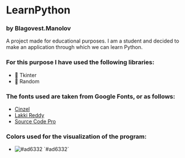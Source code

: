 # LearnPython
### by Blagovest.Manolov
A project made for educational purposes. I am a student and decided to make an application through which we can learn Python.

### For this purpose I have used the following libraries:
- :rocket: Tkinter
- :rocket: Random
### The fonts used are taken from Google Fonts, or as follows:
- [Cinzel](https://fonts.google.com/specimen/Cinzel?query=Cinzel)
- [Lakki Reddy](https://fonts.google.com/specimen/Lakki+Reddy?query=Lakki)
- [Source Code Pro](https://fonts.google.com/specimen/Source+Code+Pro?query=Source+Code+Pro)
### Colors used for the visualization of the program:
- ![#ad6332]([https://via.placeholder.com/15/ad6332/000000?text=+](https://color-hex.org/colors/ad6332.png)) `#ad6332`
